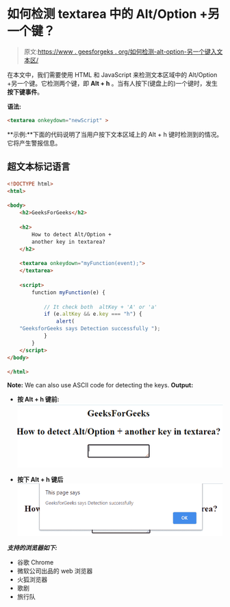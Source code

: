 # 如何检测 textarea 中的 Alt/Option +另一个键？

> 原文:[https://www . geesforgeks . org/如何检测-alt-option-另一个键入文本区/](https://www.geeksforgeeks.org/how-to-detect-alt-option-another-key-in-textarea/)

在本文中，我们需要使用 HTML 和 JavaScript 来检测文本区域中的 Alt/Option +另一个键。它检测两个键，即 **Alt + h** 。当有人按下(键盘上的)一个键时，发生**按下键事件**。

**语法:**

```html
<textarea onkeydown="newScript" >
```

**示例:**下面的代码说明了当用户按下文本区域上的 Alt + h 键时检测到的情况。它将产生警报信息。

## 超文本标记语言

```html
<!DOCTYPE html>
<html>

<body>
    <h2>GeeksForGeeks</h2>

    <h2>
        How to detect Alt/Option +
        another key in textarea?
    </h2>

    <textarea onkeydown="myFunction(event);">
    </textarea>

    <script>
        function myFunction(e) {

            // It check both  altKey + 'A' or 'a' 
            if (e.altKey && e.key === "h") {
                alert(
    "GeeksforGeeks says Detection successfully ");
            }
        }
    </script>
</body>

</html>
```

**Note:** We can also use ASCII code for detecting the keys.
**Output:**

*   **按 Alt + h 键前:** ![](img/c440cc7f2db4d01442a42f08afd68f82.png)

*   **按下 Alt + h 键后** ![](img/2ad7b2a5e7dfd2777f2219dfac5da333.png)

***支持的浏览器如下:***

*   谷歌 Chrome
*   微软公司出品的 web 浏览器
*   火狐浏览器
*   歌剧
*   旅行队